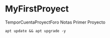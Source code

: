 # MyFirstProyect
TemporCuentaProyectForo
Notas Primer Proyecto

```apt update && apt upgrade -y ``` 
